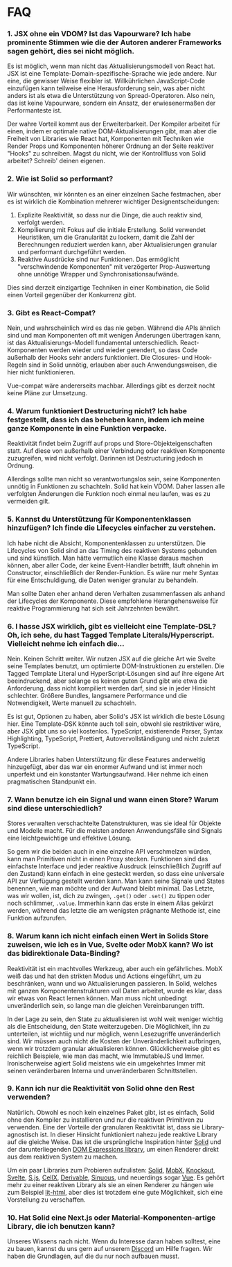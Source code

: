 # FAQ

### 1. JSX ohne ein VDOM? Ist das Vapourware? Ich habe prominente Stimmen wie die der Autoren anderer Frameworks sagen gehört, dies sei nicht möglich.

Es ist möglich, wenn man nicht das Aktualisierungsmodell von React hat. JSX ist eine Template-Domain-spezifische-Sprache wie jede andere. Nur eine, die gewisser Weise flexibler ist. Willkührlichen JavaScript-Code einzufügen kann teilweise eine Herausforderung sein, was aber nicht anders ist als etwa die Unterstützung von Spread-Operatoren. Also nein, das ist keine Vapourware, sondern ein Ansatz, der erwiesenermaßen der Performanteste ist.

Der wahre Vorteil kommt aus der Erweiterbarkeit. Der Kompiler arbeitet für einen, indem er optimale native DOM-Aktualisierungen gibt, man aber die Freiheit von Libraries wie React hat, Komponenten mit Techniken wie Render Props und Komponenten höherer Ordnung an der Seite reaktiver "Hooks" zu schreiben. Magst du nicht, wie der Kontrollfluss von Solid arbeitet? Schreib' deinen eigenen.

### 2. Wie ist Solid so performant?

Wir wünschten, wir könnten es an einer einzelnen Sache festmachen, aber es ist wirklich die Kombination mehrerer wichtiger Designentscheidungen:

1. Explizite Reaktivität, so dass nur die Dinge, die auch reaktiv sind, verfolgt werden.
2. Kompilierung mit Fokus auf die initiale Erstellung. Solid verwendet Heuristiken, um die Granularität zu lockern, damit die Zahl der Berechnungen reduziert werden kann, aber Aktualisierungen granular und performant durchgeführt werden.
3. Reaktive Ausdrücke sind nur Funktionen. Das ermöglicht "verschwindende Komponenten" mit verzögerter Prop-Auswertung ohne unnötige Wrapper und Synchronisationsaufwände.

Dies sind derzeit einzigartige Techniken in einer Kombination, die Solid einen Vorteil gegenüber der Konkurrenz gibt.

### 3. Gibt es React-Compat?

Nein, und wahrscheinlich wird es das nie geben. Während die APIs ähnlich sind und man Komponenten oft mit wenigen Änderungen übertragen kann, ist das Aktualisierungs-Modell fundamental unterschiedlich. React-Komponenten werden wieder und wieder gerendert, so dass Code außerhalb der Hooks sehr anders funktioniert. Die Closures- und Hook-Regeln sind in Solid unnötig, erlauben aber auch Anwendungsweisen, die hier nicht funktionieren.

Vue-compat wäre andererseits machbar. Allerdings gibt es derzeit nocht keine Pläne zur Umsetzung.

### 4. Warum funktioniert Destructuring nicht? Ich habe festgestellt, dass ich das beheben kann, indem ich meine ganze Komponente in eine Funktion verpacke.

Reaktivität findet beim Zugriff auf props und Store-Objekteigenschaften statt. Auf diese von außerhalb einer Verbindung oder reaktiven Komponente zuzugreifen, wird nicht verfolgt. Darinnen ist Destructuring jedoch in Ordnung.

Allerdings sollte man nicht so verantwortungslos sein, seine Komponenten unnötig in Funktionen zu schachteln. Solid hat kein VDOM. Daher lassen alle verfolgten Änderungen die Funktion noch einmal neu laufen, was es zu vermeiden gilt.

### 5. Kannst du Unterstützung für Komponentenklassen hinzufügen? Ich finde die Lifecycles einfacher zu verstehen.

Ich habe nicht die Absicht, Komponentenklassen zu unterstützen. Die Lifecycles von Solid sind an das Timing des reaktiven Systems gebunden und sind künstlich. Man hätte vermutlich eine Klasse daraus machen können, aber aller Code, der keine Event-Handler betrifft, läuft ohnehin im Constructor, einschließlich der Render-Funktion. Es wäre nur mehr Syntax für eine Entschuldigung, die Daten weniger granular zu behandeln.

Man sollte Daten eher anhand deren Verhalten zusammenfassen als anhand der Lifecycles der Komponente. Diese empfohlene Herangehensweise für reaktive Programmierung hat sich seit Jahrzehnten bewährt.

### 6. I hasse JSX wirklich, gibt es vielleicht eine Template-DSL? Oh, ich sehe, du hast Tagged Template Literals/Hyperscript. Vielleicht nehme ich einfach die...

Nein. Keinen Schritt weiter. Wir nutzen JSX auf die gleiche Art wie Svelte seine Templates benutzt, um optimierte DOM-Instruktionen zu erstellen. Die Tagged Template Literal und HyperScript-Lösungen sind auf ihre eigene Art beeindruckend, aber solange es keinen guten Grund gibt wie etwa die Anforderung, dass nicht kompiliert werden darf, sind sie in jeder Hinsicht schlechter. Größere Bundles, langsamere Performance und die Notwendigkeit, Werte manuell zu schachteln.

Es ist gut, Optionen zu haben, aber Solid's JSX ist wirklich die beste Lösung hier. Eine Template-DSK könnte auch toll sein, obwohl sie restriktiver wäre, aber JSX gibt uns so viel kostenlos. TypeScript, existierende Parser, Syntax Highlighting, TypeScript, Prettiert, Autovervollständigung und nicht zuletzt TypeScript.

Andere Libraries haben Unterstützung für diese Features anderweitig hinzugefügt, aber das war ein enormer Aufwand und ist immer noch unperfekt und ein konstanter Wartungsaufwand. Hier nehme ich einen pragmatischen Standpunkt ein.

### 7. Wann benutze ich ein Signal und wann einen Store? Warum sind diese unterschiedlich?

Stores verwalten verschachtelte Datenstrukturen, was sie ideal für Objekte und Modelle macht. Für die meisten anderen Anwendungsfälle sind Signals eine leichtgewichtige und effektive Lösung.

So gern wir die beiden auch in eine einzelne API verschmelzen würden, kann man Primitiven nicht in einen Proxy stecken. Funktionen sind das einfachste Interface und jeder reaktive Ausdruck (einschließlich Zugriff auf den Zustand) kann einfach in eine gesteckt werden, so dass eine universale API zur Verfügung gestellt werden kann. Man kann seine Signale und States benennen, wie man möchte und der Aufwand bleibt minimal. Das Letzte, was wir wollen, ist, dich zu zwingen, `.get()` oder `.set()` zu tippen oder noch schlimmer, `.value`. Immerhin kann das erste in einem Alias gekürzt werden, während das letzte die am wenigsten prägnante Methode ist, eine Funktion aufzurufen.

### 8. Warum kann ich nicht einfach einen Wert in Solids Store zuweisen, wie ich es in Vue, Svelte oder MobX kann? Wo ist das bidirektionale Data-Binding?

Reaktivität ist ein machtvolles Werkzeug, aber auch ein gefährliches. MobX weiß das und hat den strikten Modus und Actions eingeführt, um zu beschränken, wann und wo Aktualisierungen passieren. In Solid, welches mit ganzen Komponentenstrukturen voll Daten arbeitet, wurde es klar, dass wir etwas von React lernen können. Man muss nicht unbedingt unveränderlich sein, so lange man die gleichen Vereinbarungen trifft.

In der Lage zu sein, den State zu aktualisieren ist wohl weit weniger wichtig als die Entscheidung, den State weiterzugeben. Die Möglichkeit, ihn zu unterteilen, ist wichtiig und nur möglich, wenn Lesezugriffe unveränderlich sind. Wir müssen auch nicht die Kosten der Unveränderlichkeit aufbringen, wenn wir trotzdem granular aktualisieren können. Glücklicherweise gibt es reichlich Beispiele, wie man das macht, wie ImmutableJS und Immer. Ironischerweise agiert Solid meistens wie ein umgekehrtes Immer mit seinen veränderbaren Interna und unveränderbaren Schnittstellen.

### 9. Kann ich nur die Reaktivität von Solid ohne den Rest verwenden?

Natürlich. Obwohl es noch kein einzelnes Paket gibt, ist es einfach, Solid ohne den Kompiler zu installieren und nur die reaktiven Primitiven zu verwenden. Eine der Vorteile der granularen Reaktivität ist, dass sie Library-agnostisch ist. In dieser Hinsicht funktioniert nahezu jede reaktive Library auf die gleiche Weise. Das ist die ursprüngliche Inspiration hinter [Solid](https://github.com/solidjs/solid) und der darunterliegenden [DOM Expressions library](https://github.com/ryansolid/dom-expressions), um einen Renderer direkt aus dem reaktiven System zu machen.

Um ein paar Libraries zum Probieren aufzulisten: [Solid](https://github.com/solidjs/solid), [MobX](https://github.com/mobxjs/mobx), [Knockout](https://github.com/knockout/knockout), [Svelte](https://github.com/sveltejs/svelte), [S.js](https://github.com/adamhaile/S), [CellX](https://github.com/Riim/cellx), [Derivable](https://github.com/ds300/derivablejs), [Sinuous](https://github.com/luwes/sinuous), und neuerdings sogar [Vue](https://github.com/vuejs/vue). Es gehört mehr zu einer reaktiven Library als sie an einen Renderer zu hängen wie zum Beispiel [lit-html](https://github.com/Polymer/lit-html), aber dies ist trotzdem eine gute Möglichkeit, sich eine Vorstellung zu verschaffen.

### 10. Hat Solid eine Next.js oder Material-Komponenten-artige Library, die ich benutzen kann?

Unseres Wissens nach nicht. Wenn du Interesse daran haben solltest, eine zu bauen, kannst du uns gern auf unserem [Discord](https://discord.com/invite/solidjs) um Hilfe fragen. Wir haben die Grundlagen, auf die du nur noch aufbauen musst.

